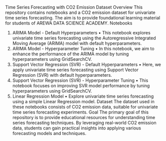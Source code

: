 Time Series Forecasting with CO2 Emission Dataset
Overview
This repository contains notebooks and a CO2 emission dataset for univariate time series forecasting. The aim is to provide foundational learning material for students of AREWA DATA SCIENCE ACADEMY.
Notebooks
1.	ARIMA Model - Default Hyperparameters
•	This notebook explores univariate time series forecasting using the Autoregressive Integrated Moving Average (ARIMA) model with default hyperparameters.
2.	ARIMA Model - Hyperparameter Tuning
•	In this notebook, we aim to enhance the performance of the ARIMA model by tuning hyperparameters using GridSearchCV.
3.	Support Vector Regression (SVR) - Default Hyperparameters
•	Here, we apply univariate time series forecasting using Support Vector Regression (SVR) with default hyperparameters.
4.	Support Vector Regression (SVR) - Hyperparameter Tuning
•	This notebook focuses on improving SVR model performance by tuning hyperparameters using GridSearchCV.
5.	Linear Regression Model
•	Explore univariate time series forecasting using a simple Linear Regression model.
Dataset
The dataset used in these notebooks consists of CO2 emission data, suitable for univariate time series forecasting experiments.
Goal
The primary goal of this repository is to provide educational resources for understanding time series forecasting techniques. By leveraging real-world CO2 emission data, students can gain practical insights into applying various forecasting models and techniques.


